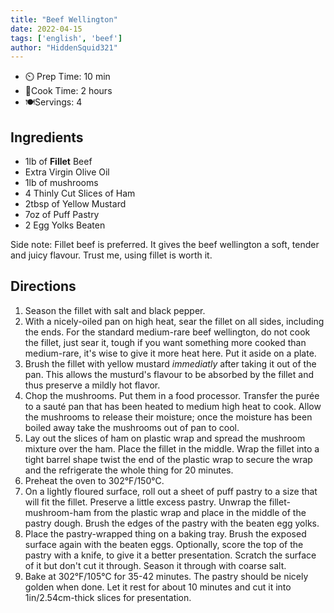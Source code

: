 ```yaml
---
title: "Beef Wellington"
date: 2022-04-15
tags: ['english', 'beef']
author: "HiddenSquid321"
---
```


- ⏲️ Prep Time: 10 min
- 🍳Cook Time: 2 hours
- 🍽️Servings: 4

## Ingredients

- 1lb of **Fillet** Beef
- Extra Virgin Olive Oil
- 1lb of mushrooms
- 4 Thinly Cut Slices of Ham
- 2tbsp of Yellow Mustard
- 7oz of Puff Pastry
- 2 Egg Yolks Beaten

Side note: Fillet beef is preferred.  It gives the beef wellington a soft, tender and juicy flavour.  Trust me, using fillet is worth it.

## Directions

1. Season the fillet with salt and black pepper.
2. With a nicely-oiled pan on high heat, sear the fillet on all sides, including the ends.  For the standard medium-rare beef wellington, do not cook the fillet, just sear it, tough if you want something more cooked than medium-rare, it's wise to give it more heat here.  Put it aside on a plate.
3. Brush the fillet with yellow mustard *immediatly* after taking it out of the pan.  This allows the musturd's flavour to be absorbed by the fillet and thus preserve a mildly hot flavor.
4. Chop the mushrooms. Put them in a food processor. Transfer the purée to a sauté pan that has been heated to medium high heat to cook. Allow the mushrooms to release their moisture; once the moisture has been boiled away take the mushrooms out of pan to cool.
5. Lay out the slices of ham on plastic wrap and spread the mushroom mixture over the ham.  Place the fillet in the middle.  Wrap the fillet into a tight barrel shape twist the end of the plastic wrap to secure the wrap and the refrigerate the whole thing for 20 minutes.
6. Preheat the oven to 302°F/150°C.
7. On a lightly floured surface, roll out a sheet of puff pastry to a size that will fit the fillet.  Preserve a little excess pastry. Unwrap the fillet-mushroom-ham from the plastic wrap and place in the middle of the pastry dough.  Brush the edges of the pastry with the beaten egg yolks.
8. Place the pastry-wrapped thing on a baking tray. Brush the exposed surface again with the beaten eggs. Optionally, score the top of the pastry with a knife, to give it a better presentation.  Scratch the surface of it but don't cut it through.  Season it through with coarse salt.
9. Bake at 302°F/105°C for 35-42 minutes. The pastry should be nicely golden when done.  Let it rest for about 10 minutes and cut it into 1in/2.54cm-thick slices for presentation.
